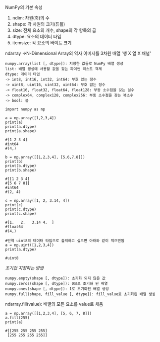 
NumPy의 기본 속성
1. ndim: 차원(축)의 수
2. shape: 각 차원의 크기(튜플)
3. size: 전체 요소의 개수, shape의 각 항목의 곱
4. dtype: 요소의 데이터 타입
5. itemsize: 각 요소의 바이트 크기

ndarray ->N-Dimensional Array의 약자
이미지를 3차원 배열 '행 X 열 X 채널'

```
numpy.array(list [, dtype]): 지정한 값들로 NumPy 배열 생성
list: 배열 생성에 사용할 값을 갖는 파이썬 리스트 객체
dtype: 데이터 타입
-> int8, int16, int32, int64: 부호 있는 정수
-> uint8, uint16, uint32, uint64: 부호 없는 정수
-> float16, float32, float64, float128: 부동 소수점을 갖는 실수
-> complex64, complex128, complex256: 부동 소수점을 갖는 복소수
-> bool: 볼
```


```
import numpy as np

a = np.array([1,2,3,4])
print(a)
print(a.dtype)
print(a.shape)

#[1 2 3 4]
#int64
#(4,)

b = np.array([[1,2,3,4], [5,6,7,8]])
print(b)
print(b.dtype)
print(b.shape)

#[[1 2 3 4]
#[5 6 7 8]]
#int64
#(2, 4)

c = np.array([1, 2, 3.14, 4])
print(c)
print(c.dtype)
print(c.shape)

#[1.   2.   3.14 4.  ]
#float64
#(4,)

#만역 uint8의 데이터 타입으로 출력하고 싶으면 아래와 같이 적으면됨
a = np.uint([1,2,3,4])
print(a.dtype)

#uint8
```

*초기값 지정하는 방법*
```
numpy.empty(shape [, dtype]): 초기화 되지 않은 값
numpy.zeros(shape [, dtype]): 0으로 초기화 된 배열
numpy.ones(shape [, dtype]): 1로 초기화된 배열 생성
numpy.full(shape, fill_value [, dtype]): fill_value로 초기화된 배열 생성
```

ndarray.fill(value): 배열의 모든 요소를 value로 채움
```
a = np.array([[1,2,3,4], [5, 6, 7, 8]])
a.fill(255)
print(a)

#[[255 255 255 255]
 [255 255 255 255]]
```